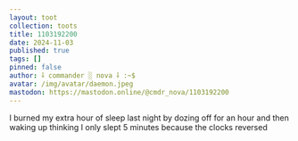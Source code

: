 ```yaml
---
layout: toot
collection: toots
title: 1103192200
date: 2024-11-03
published: true
tags: []
pinned: false
author: ⸸ commander ░ nova ⸸ :~$
avatar: /img/avatar/daemon.jpeg
mastodon: https://mastodon.online/@cmdr_nova/1103192200
---
```


I burned my extra hour of sleep last night by dozing off for an hour and then waking up thinking I only slept 5 minutes because the clocks reversed
